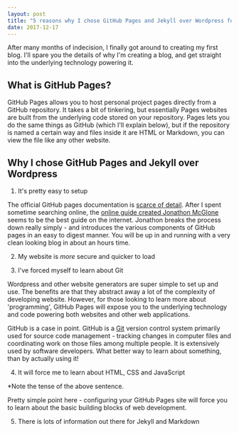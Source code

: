 ```yaml
---
layout: post
title: "5 reasons why I chose GitHub Pages and Jekyll over Wordpress for my first blog"
date: 2017-12-17
---
```


After many months of indecision, I finally got around to creating my first blog. I'll spare you the details of why I'm creating a blog, and get straight into the underlying technology powering it. 

## What is GitHub Pages?

GitHub Pages allows you to host personal project pages directly from a GitHub repository. It takes a bit of tinkering, but essentially Pages websites are built from the underlying code stored on your repository. Pages lets you do the same things as GitHub (which I'll explain below), but if the repository is named a certain way and files inside it are HTML or Markdown, you can view the file like any other website.

## Why I chose GitHub Pages and Jekyll over Wordpress

1. It's pretty easy to setup

The official GitHub pages documentation is [scarce of detail](https://help.github.com/articles/what-is-github-pages/). After I spent sometime searching online, the [online guide created Jonathon McGlone](http://jmcglone.com/guides/github-pages/) seems to be the best guide on the internet. Jonathon breaks the process down really simply - and introduces the various components of GitHub pages in an easy to digest manner. You will be up in and running with a very clean looking blog in about an hours time. 
 
2. My website is *more* secure and quicker to load

 
3. I've forced myself to learn about Git

Wordpress and other website generators are super simple to set up and use. The benefits are that they abstract away a lot of the complexity of developing website. However, for those looking to learn more about 'programming', GitHub Pages will expose you to the underlying technology and code powering both websites and other web applications.

GitHub is a case in point. GitHub is a [Git](https://en.wikipedia.org/wiki/Git) version control system primarily used for source code management - tracking changes in computer files and coordinating work on those files among multiple people. It is extensively used by software developers. What better way to learn about something, than by actually using it!

4. It will force me to learn about HTML, CSS and JavaScript

*Note the tense of the above sentence.

Pretty simple point here - configuring your GitHub Pages site will force you to learn about the basic building blocks of web development. 

5. There is lots of information out there for Jekyll and Markdown



